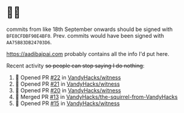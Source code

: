 # 👋🏻
<!--
**aadibajpai/aadibajpai** is a ✨ _special_ ✨ repository because its `README.md` (this file) appears on your GitHub profile.
-->
commits from like 18th September onwards should be signed with `BFE0CFDBF90E4BF0`. Prev. commits would have been signed with `AA75B83DB24703D6`.

https://aadibajpai.com probably contains all the info I'd put here.

Recent activity ~~so people can stop saying I do nothing~~:
<!--START_SECTION:activity-->
1. 💪 Opened PR [#22](https://github.com/VandyHacks/witness/pull/22) in [VandyHacks/witness](https://github.com/VandyHacks/witness)
2. 💪 Opened PR [#21](https://github.com/VandyHacks/witness/pull/21) in [VandyHacks/witness](https://github.com/VandyHacks/witness)
3. 💪 Opened PR [#20](https://github.com/VandyHacks/witness/pull/20) in [VandyHacks/witness](https://github.com/VandyHacks/witness)
4. 🎉 Merged PR [#13](https://github.com/VandyHacks/the-squirrel-from-VandyHacks/pull/13) in [VandyHacks/the-squirrel-from-VandyHacks](https://github.com/VandyHacks/the-squirrel-from-VandyHacks)
5. 💪 Opened PR [#15](https://github.com/VandyHacks/witness/pull/15) in [VandyHacks/witness](https://github.com/VandyHacks/witness)
<!--END_SECTION:activity-->
